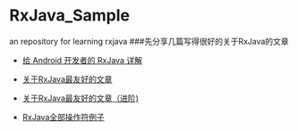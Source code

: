 # RxJava_Sample
an repository for learning rxjava
###先分享几篇写得很好的关于RxJava的文章
* [给 Android 开发者的 RxJava 详解](http://gank.io/post/560e15be2dca930e00da1083)

* [关于RxJava最友好的文章](https://gold.xitu.io/post/580103f20e3dd90057fc3e6d)

* [关于RxJava最友好的文章（进阶)](https://gold.xitu.io/post/5818777f67f356005871ef2c)

* [RxJava全部操作符例子](http://liweijieok.github.io/2016/10/26/Android/%E5%BC%80%E6%BA%90%E9%A1%B9%E7%9B%AE%E5%AD%A6%E4%B9%A0/RxJavacmd/#more)
